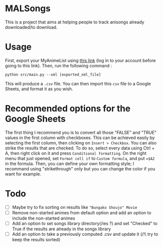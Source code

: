 # MALSongs

This is a project that aims at helping people to track anisongs already downloaded/to download.

# Usage

First, export your MyAnimeList using [this link](https://myanimelist.net/panel.php?go=export) (log in to your account before going to this link). Then, run the following command :

```python src/main.py --xml [exported_xml_file]```


This will produce a `.csv` file. You can then import this `csv` file to a Google Sheets, and format it as you wish.


# Recommended options for the Google Sheets

The first thing I recommend you is to convert all those "FALSE" and "TRUE" values in the first column with checkboxes. This can be achieved easily by selecting the first column, then clicking on `Insert > Checkbox`.
You can also strike the results that are checked. To do so, select every data using Ctrl + A, then right click on it and press `Conditional formatting`. On the right menu that just opened, set `Format cell if` to `Custom formula`, and put `=$A2` in the formula. Then, you can define your own formatting style; I recommand using "strikethrough" only but you can change the color if you want for example.


# Todo
- [ ] Maybe try to fix sorting on results like `"Bungako Shoujo" Movie`
- [ ] Remove non-started animes from default option and add an option to include the non-started animes
- [ ] Add an option to set songs library directory(/ies ?) and set "Checked" to True if the results are already in the songs library
- [ ] Add an option to take a previously computed .csv and update it (/!\ try to keep the results sorted)
